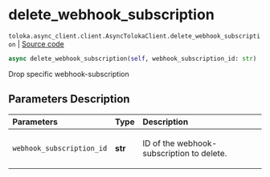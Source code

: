 # delete_webhook_subscription
`toloka.async_client.client.AsyncTolokaClient.delete_webhook_subscription` | [Source code](https://github.com/Toloka/toloka-kit/blob/v1.2.0/src/async_client/client.py#L0)

```python
async delete_webhook_subscription(self, webhook_subscription_id: str)
```

Drop specific webhook-subscription

## Parameters Description

| Parameters | Type | Description |
| :----------| :----| :-----------|
`webhook_subscription_id`|**str**|<p>ID of the webhook-subscription to delete.</p>
